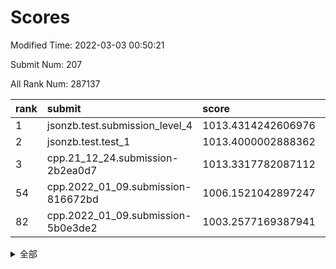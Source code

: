 # Scores

Modified Time: 2022-03-03 00:50:21

Submit Num: 207

All Rank Num: 287137

| rank |               submit               |       score        |       sigma        | pk_num |
| :--- | :--------------------------------- | :----------------- | :----------------- | :----- |
| 1    | jsonzb.test.submission_level_4     | 1013.4314242606976 | 0.8399789172306462 | 5552   |
| 2    | jsonzb.test.test_1                 | 1013.4000002888362 | 0.8470379004840729 | 5549   |
| 3    | cpp.21_12_24.submission-2b2ea0d7   | 1013.3317782087112 | 0.8105618157760685 | 5548   |
| 54   | cpp.2022_01_09.submission-816672bd | 1006.1521042897247 | 0.7208624422485492 | 5550   |
| 82   | cpp.2022_01_09.submission-5b0e3de2 | 1003.2577169387941 | 0.7071373228624753 | 5543   |


<details>
<summary>全部</summary>

| rank |                 submit                 |       score        |       sigma        | pk_num |
| :--- | :------------------------------------- | :----------------- | :----------------- | :----- |
| 1    | jsonzb.test.submission_level_4         | 1013.4314242606976 | 0.8399789172306462 | 5552   |
| 2    | jsonzb.test.test_1                     | 1013.4000002888362 | 0.8470379004840729 | 5549   |
| 3    | cpp.21_12_24.submission-2b2ea0d7       | 1013.3317782087112 | 0.8105618157760685 | 5548   |
| 4    | gobigger.level_3.submission_level_3_42 | 1011.8946134783106 | 0.7548222242919677 | 5553   |
| 5    | gobigger.level_3.submission_level_3_48 | 1011.8473615962909 | 0.7955879660957799 | 5547   |
| 6    | gobigger.level_3.submission_level_3_45 | 1011.8352986771893 | 0.796559768818065  | 5548   |
| 7    | gobigger.level_3.submission_level_3_19 | 1011.0343602902269 | 0.7663450337525872 | 5548   |
| 8    | gobigger.level_3.submission_level_3_47 | 1010.8961838589347 | 0.8020555703357352 | 5548   |
| 9    | gobigger.level_3.submission_level_3_40 | 1010.6731650216961 | 0.7575130557793455 | 5551   |
| 10   | gobigger.level_3.submission_level_3_34 | 1010.6152859847065 | 0.7924351842512756 | 5549   |
| 11   | gobigger.level_3.submission_level_3_1  | 1010.5219541460691 | 0.7839053295279662 | 5550   |
| 12   | gobigger.level_3.submission_level_3_44 | 1010.5172287688364 | 0.7796363080347761 | 5549   |
| 13   | gobigger.level_3.submission_level_3_36 | 1010.4309833674755 | 0.7947680077631338 | 5553   |
| 14   | gobigger.level_3.submission_level_3_6  | 1010.3926410478292 | 0.7473832554175736 | 5545   |
| 15   | gobigger.level_3.submission_level_3_3  | 1010.2114108568903 | 0.7762030865271148 | 5544   |
| 16   | gobigger.level_3.submission_level_3_30 | 1010.1783984105587 | 0.7669623373595262 | 5546   |
| 17   | gobigger.level_3.submission_level_3_32 | 1010.1779433839392 | 0.7412573618905006 | 5550   |
| 18   | gobigger.level_3.submission_level_3_2  | 1010.17285521111   | 0.7564904005556544 | 5550   |
| 19   | gobigger.level_3.submission_level_3_0  | 1010.1221556261097 | 0.7545060141446807 | 5547   |
| 20   | gobigger.level_3.submission_level_3_15 | 1010.1011456598076 | 0.7759988931883554 | 5548   |
| 21   | gobigger.level_3.submission_level_3_20 | 1010.0960261130348 | 0.7620176919303043 | 5541   |
| 22   | gobigger.level_3.submission_level_3_35 | 1010.0858829439416 | 0.763112684028029  | 5550   |
| 23   | gobigger.level_3.submission_level_3_38 | 1010.0527492240242 | 0.7751562399882226 | 5549   |
| 24   | gobigger.level_3.submission_level_3_24 | 1010.0383051523323 | 0.7725809041704788 | 5549   |
| 25   | gobigger.level_3.submission_level_3_13 | 1009.992961809427  | 0.743790394891532  | 5548   |
| 26   | gobigger.level_3.submission_level_3_12 | 1009.9701874959193 | 0.7615471387890205 | 5547   |
| 27   | gobigger.level_3.submission_level_3_16 | 1009.9626573270378 | 0.7520368858880165 | 5547   |
| 28   | gobigger.level_3.submission_level_3_5  | 1009.9541544748354 | 0.7546686110349523 | 5543   |
| 29   | gobigger.level_3.submission_level_3_7  | 1009.9136919474109 | 0.7618633865741874 | 5550   |
| 30   | gobigger.level_3.submission_level_3_22 | 1009.903973847831  | 0.7610096689719358 | 5548   |
| 31   | gobigger.level_3.submission_level_3_8  | 1009.8772140950801 | 0.7772081717662753 | 5550   |
| 32   | gobigger.level_3.submission_level_3_33 | 1009.846322089596  | 0.7556244277299442 | 5550   |
| 33   | gobigger.level_3.submission_level_3_21 | 1009.7833566281607 | 0.7554949773672686 | 5550   |
| 34   | gobigger.level_3.submission_level_3_39 | 1009.778581277079  | 0.7473110775780001 | 5547   |
| 35   | gobigger.level_3.submission_level_3_43 | 1009.7282621661907 | 0.7483512100012687 | 5547   |
| 36   | gobigger.level_3.submission_level_3_14 | 1009.7120358384359 | 0.7700798612190477 | 5542   |
| 37   | gobigger.level_3.submission_level_3_9  | 1009.6725479005931 | 0.7547841576034585 | 5553   |
| 38   | gobigger.level_3.submission_level_3_23 | 1009.6038870602897 | 0.7368415906468715 | 5547   |
| 39   | gobigger.level_3.submission_level_3_26 | 1009.5994229461335 | 0.7593366051273207 | 5550   |
| 40   | gobigger.level_3.submission_level_3_17 | 1009.3450452297162 | 0.745393294533679  | 5539   |
| 41   | gobigger.level_3.submission_level_3_18 | 1009.2707502132179 | 0.7417327167936626 | 5550   |
| 42   | gobigger.level_3.submission_level_3_37 | 1009.2593113114615 | 0.740241851519093  | 5545   |
| 43   | gobigger.level_3.submission_level_3_4  | 1009.2473503099611 | 0.7362361092089867 | 5541   |
| 44   | gobigger.level_3.submission_level_3_46 | 1009.2352391554724 | 0.7443549149120351 | 5551   |
| 45   | gobigger.level_3.submission_level_3_25 | 1009.0977301473622 | 0.7635889034957299 | 5546   |
| 46   | gobigger.level_3.submission_level_3_10 | 1008.8879861072553 | 0.7510409765135077 | 5550   |
| 47   | gobigger.level_3.submission_level_3_28 | 1008.8852336371366 | 0.7446648428005462 | 5545   |
| 48   | gobigger.level_3.submission_level_3_49 | 1008.8824392586614 | 0.7471493936775376 | 5551   |
| 49   | gobigger.level_3.submission_level_3_27 | 1008.8481766149094 | 0.7708304752636755 | 5546   |
| 50   | gobigger.level_3.submission_level_3_29 | 1008.5679900203329 | 0.7355239150274134 | 5540   |
| 51   | gobigger.level_3.submission_level_3_31 | 1008.5602663213026 | 0.7473762398934932 | 5552   |
| 52   | gobigger.level_3.submission_level_3_11 | 1008.46051361681   | 0.7468479363107245 | 5552   |
| 53   | gobigger.level_3.submission_level_3_41 | 1008.311225010927  | 0.7388108278917426 | 5553   |
| 54   | cpp.2022_01_09.submission-816672bd     | 1006.1521042897247 | 0.7208624422485492 | 5550   |
| 55   | gobigger.level_1.submission_level_1_45 | 1005.2248452014412 | 0.7290821268589209 | 5547   |
| 56   | gobigger.level_1.submission_level_1_41 | 1005.0014348691437 | 0.717951421274912  | 5553   |
| 57   | gobigger.level_1.submission_level_1_2  | 1004.4785487613552 | 0.7216078639724051 | 5550   |
| 58   | gobigger.level_1.submission_level_1_31 | 1004.4687258497964 | 0.7195634548483384 | 5547   |
| 59   | gobigger.level_1.submission_level_1_39 | 1004.341504030987  | 0.720883112667209  | 5549   |
| 60   | gobigger.level_1.submission_level_1_11 | 1004.2845423119905 | 0.7131577548148891 | 5546   |
| 61   | gobigger.level_1.submission_level_1_4  | 1004.1435638601944 | 0.7248857528673712 | 5547   |
| 62   | gobigger.level_1.submission_level_1_10 | 1004.0924309775414 | 0.7126245544813977 | 5548   |
| 63   | gobigger.level_1.submission_level_1_1  | 1003.9726867087874 | 0.7217108296812349 | 5547   |
| 64   | gobigger.level_1.submission_level_1_24 | 1003.9441075397006 | 0.7203251889290884 | 5553   |
| 65   | gobigger.level_1.submission_level_1_28 | 1003.9267224252038 | 0.7342903206690192 | 5553   |
| 66   | gobigger.level_1.submission_level_1_12 | 1003.8460808026275 | 0.7055037113016575 | 5548   |
| 67   | gobigger.level_1.submission_level_1_16 | 1003.824931178729  | 0.7144836371270216 | 5549   |
| 68   | gobigger.level_1.submission_level_1_5  | 1003.81785713762   | 0.7060505378641546 | 5549   |
| 69   | gobigger.level_1.submission_level_1_38 | 1003.7996379833666 | 0.7156514035000399 | 5547   |
| 70   | gobigger.level_1.submission_level_1_32 | 1003.7443469730297 | 0.718582963666133  | 5550   |
| 71   | gobigger.level_1.submission_level_1_46 | 1003.7323973220243 | 0.7170336950431554 | 5550   |
| 72   | gobigger.level_1.submission_level_1_8  | 1003.6676550751511 | 0.71790557100541   | 5547   |
| 73   | gobigger.level_1.submission_level_1_20 | 1003.6607990893957 | 0.729646042809128  | 5545   |
| 74   | gobigger.level_1.submission_level_1_43 | 1003.6596007472687 | 0.7256021484109584 | 5548   |
| 75   | gobigger.level_1.submission_level_1_15 | 1003.6305379909289 | 0.7156271033795218 | 5547   |
| 76   | gobigger.level_1.submission_level_1_33 | 1003.5840365807153 | 0.7151974381825981 | 5547   |
| 77   | gobigger.level_1.submission_level_1_44 | 1003.579628102757  | 0.7195597891517403 | 5552   |
| 78   | gobigger.level_1.submission_level_1_49 | 1003.5225437576761 | 0.7123886544963195 | 5549   |
| 79   | gobigger.level_1.submission_level_1_19 | 1003.3627328524079 | 0.7194382556367527 | 5551   |
| 80   | gobigger.level_1.submission_level_1_0  | 1003.301339339133  | 0.696647542020513  | 5556   |
| 81   | gobigger.level_1.submission_level_1_48 | 1003.260946894416  | 0.7037648300924312 | 5546   |
| 82   | cpp.2022_01_09.submission-5b0e3de2     | 1003.2577169387941 | 0.7071373228624753 | 5543   |
| 83   | gobigger.level_1.submission_level_1_22 | 1003.1254218570126 | 0.7215166446052413 | 5546   |
| 84   | gobigger.level_1.submission_level_1_47 | 1003.0966754064473 | 0.7118220085432163 | 5548   |
| 85   | gobigger.level_1.submission_level_1_7  | 1003.0242870420446 | 0.7215299749673141 | 5547   |
| 86   | gobigger.level_1.submission_level_1_29 | 1002.9534525451236 | 0.72821043518069   | 5550   |
| 87   | gobigger.level_1.submission_level_1_17 | 1002.9470443414561 | 0.7156451676718715 | 5549   |
| 88   | gobigger.level_1.submission_level_1_26 | 1002.9112233677789 | 0.7254432065858193 | 5552   |
| 89   | gobigger.level_1.submission_level_1_23 | 1002.8005827735594 | 0.712482422143649  | 5551   |
| 90   | gobigger.level_1.submission_level_1_35 | 1002.782252286361  | 0.7171903513030568 | 5549   |
| 91   | gobigger.level_1.submission_level_1_42 | 1002.7439836793088 | 0.7187474284685672 | 5545   |
| 92   | gobigger.level_1.submission_level_1_37 | 1002.7388363671853 | 0.7282002867184676 | 5551   |
| 93   | gobigger.level_1.submission_level_1_27 | 1002.735226879125  | 0.7371113737107271 | 5547   |
| 94   | gobigger.level_1.submission_level_1_18 | 1002.734931106987  | 0.7052232415133612 | 5550   |
| 95   | gobigger.level_1.submission_level_1_9  | 1002.6227446532885 | 0.7076939601779939 | 5554   |
| 96   | gobigger.level_1.submission_level_1_13 | 1002.6223503563704 | 0.7093911095011975 | 5545   |
| 97   | gobigger.level_1.submission_level_1_21 | 1002.4980112757755 | 0.7034869686622637 | 5544   |
| 98   | gobigger.level_1.submission_level_1_30 | 1002.4430013840807 | 0.7153727031838775 | 5548   |
| 99   | gobigger.level_1.submission_level_1_34 | 1002.3962679231386 | 0.7278317847216285 | 5541   |
| 100  | gobigger.level_1.submission_level_1_25 | 1002.2725364383138 | 0.7077586713651896 | 5551   |
| 101  | gobigger.level_1.submission_level_1_36 | 1002.2389677969728 | 0.710834214925956  | 5547   |
| 102  | gobigger.level_1.submission_level_1_14 | 1002.0718056054847 | 0.7133363668617899 | 5547   |
| 103  | gobigger.level_1.submission_level_1_3  | 1001.9319734261763 | 0.7173420644844047 | 5555   |
| 104  | gobigger.level_1.submission_level_1_6  | 1001.7377562231248 | 0.703624133467631  | 5547   |
| 105  | gobigger.level_1.submission_level_1_40 | 1001.4408474280592 | 0.7234158161758242 | 5549   |
| 106  | gobigger.random.submission_random_37   | 997.9199998666988  | 0.716188148583574  | 5553   |
| 107  | gobigger.random.submission_random_13   | 997.7695769909793  | 0.7077546384332541 | 5548   |
| 108  | gobigger.random.submission_random_22   | 997.0835003067783  | 0.7184725589857651 | 5553   |
| 109  | gobigger.random.submission_random_12   | 996.9201873739736  | 0.7004813215757625 | 5549   |
| 110  | gobigger.random.submission_random_48   | 996.9012063734641  | 0.7148610540389547 | 5546   |
| 111  | gobigger.random.submission_random_24   | 996.7442595641177  | 0.710947001468542  | 5549   |
| 112  | gobigger.random.submission_random_30   | 996.6684255242335  | 0.7183028430080713 | 5548   |
| 113  | gobigger.random.submission_random_10   | 996.6332361824648  | 0.7116528545080265 | 5544   |
| 114  | gobigger.random.submission_random_20   | 996.6132766789333  | 0.7016316174494764 | 5551   |
| 115  | gobigger.random.submission_random_5    | 996.4959198745667  | 0.7081533740748253 | 5552   |
| 116  | gobigger.random.submission_random_34   | 996.4635631927131  | 0.7089356388923476 | 5552   |
| 117  | gobigger.random.submission_random_49   | 996.4346094894017  | 0.7139387190931733 | 5550   |
| 118  | gobigger.random.submission_random_44   | 996.3948968223488  | 0.7201778919899984 | 5547   |
| 119  | gobigger.random.submission_random_43   | 996.3866714931324  | 0.7099818276605158 | 5548   |
| 120  | gobigger.random.submission_random_31   | 996.3749616937966  | 0.7129793474117869 | 5551   |
| 121  | gobigger.random.submission_random_23   | 996.3468292462389  | 0.7147325329924333 | 5549   |
| 122  | gobigger.random.submission_random_45   | 996.2727154871592  | 0.6964937246003934 | 5546   |
| 123  | gobigger.random.submission_random_11   | 996.2501711567035  | 0.7192284554550531 | 5549   |
| 124  | gobigger.random.submission_random_38   | 996.2099427210856  | 0.7203852436449866 | 5552   |
| 125  | gobigger.random.submission_random_40   | 996.2078099423449  | 0.698056952318052  | 5552   |
| 126  | gobigger.random.submission_random_14   | 996.1757451205394  | 0.7101382803167459 | 5548   |
| 127  | gobigger.random.submission_random_17   | 996.170035873501   | 0.7119763133965074 | 5546   |
| 128  | gobigger.random.submission_random_47   | 996.161345577939   | 0.6993346090087134 | 5543   |
| 129  | gobigger.random.submission_random_19   | 996.1507208825508  | 0.7050113751794646 | 5544   |
| 130  | gobigger.random.submission_random_32   | 996.1296546146232  | 0.7265070576434401 | 5550   |
| 131  | gobigger.random.submission_random_26   | 996.0965745840381  | 0.7006048767894846 | 5551   |
| 132  | gobigger.random.submission_random_9    | 996.0181741408452  | 0.7226423554408952 | 5548   |
| 133  | gobigger.random.submission_random_36   | 995.9946749990538  | 0.7044732779774735 | 5546   |
| 134  | gobigger.random.submission_random_35   | 995.9914209630773  | 0.7110078018591117 | 5546   |
| 135  | gobigger.random.submission_random_28   | 995.9737514456988  | 0.7181126179174661 | 5551   |
| 136  | gobigger.random.submission_random_0    | 995.9086689545726  | 0.720494148257133  | 5546   |
| 137  | gobigger.random.submission_random_42   | 995.8998422156642  | 0.7076393712050173 | 5547   |
| 138  | gobigger.random.submission_random_8    | 995.8959398833435  | 0.7106682346842105 | 5553   |
| 139  | gobigger.random.submission_random_1    | 995.8588045991953  | 0.7200708616999638 | 5550   |
| 140  | gobigger.random.submission_random_2    | 995.8024640508297  | 0.7069580279225964 | 5550   |
| 141  | gobigger.random.submission_random_21   | 995.7809822772917  | 0.7058917547937442 | 5545   |
| 142  | gobigger.random.submission_random_46   | 995.7701765310366  | 0.7185142120843877 | 5550   |
| 143  | gobigger.random.submission_random_39   | 995.7280513656514  | 0.7089685895908854 | 5550   |
| 144  | gobigger.random.submission_random_18   | 995.6292539137985  | 0.7259674703395954 | 5546   |
| 145  | gobigger.random.submission_random_7    | 995.5992132573979  | 0.7213816970088199 | 5546   |
| 146  | gobigger.random.submission_random_16   | 995.5967848874275  | 0.7141799977575176 | 5549   |
| 147  | gobigger.random.submission_random_4    | 995.529427947991   | 0.7161824649407799 | 5546   |
| 148  | gobigger.random.submission_random_6    | 995.4511072772202  | 0.7181093602782829 | 5551   |
| 149  | gobigger.random.submission_random_29   | 995.4309455423178  | 0.6954800028560845 | 5544   |
| 150  | gobigger.random.submission_random_25   | 995.3410355604522  | 0.7138732943537656 | 5547   |
| 151  | gobigger.random.submission_random_33   | 995.1935316443016  | 0.7105166304692544 | 5552   |
| 152  | gobigger.random.submission_random_41   | 994.9841682337926  | 0.7015318575928022 | 5547   |
| 153  | gobigger.random.submission_random_27   | 994.5310745372439  | 0.7312013002799216 | 5551   |
| 154  | gobigger.random.submission_random_3    | 994.4747943272808  | 0.723076423792887  | 5550   |
| 155  | gobigger.random.submission_random_15   | 994.47443093807    | 0.7123287514267712 | 5547   |
| 156  | gobigger.level_2.submission_level_2_40 | 993.749043662888   | 0.7366964381775443 | 5546   |
| 157  | gobigger.level_2.submission_level_2_20 | 993.2950129134234  | 0.7228028390649189 | 5550   |
| 158  | gobigger.level_2.submission_level_2_24 | 993.1997015367372  | 0.7317432774033072 | 5548   |
| 159  | gobigger.level_2.submission_level_2_22 | 993.1690383063567  | 0.746492637174778  | 5549   |
| 160  | gobigger.level_2.submission_level_2_41 | 993.0091107952592  | 0.7357003945182301 | 5547   |
| 161  | gobigger.level_2.submission_level_2_9  | 992.9671691182257  | 0.7586775910787734 | 5557   |
| 162  | gobigger.level_2.submission_level_2_2  | 992.9202504578217  | 0.7214017135162308 | 5549   |
| 163  | gobigger.level_2.submission_level_2_15 | 992.9175849279952  | 0.7379179114662583 | 5548   |
| 164  | gobigger.level_2.submission_level_2_37 | 992.8939369815835  | 0.7439362643823921 | 5548   |
| 165  | gobigger.level_2.submission_level_2_49 | 992.8133040379705  | 0.7456710824896097 | 5547   |
| 166  | gobigger.level_2.submission_level_2_4  | 992.762300117281   | 0.7491432216688132 | 5546   |
| 167  | gobigger.level_2.submission_level_2_45 | 992.7221324817582  | 0.7389320760363167 | 5553   |
| 168  | gobigger.level_2.submission_level_2_48 | 992.7123438215817  | 0.7201784689947454 | 5550   |
| 169  | gobigger.level_2.submission_level_2_7  | 992.7121957852875  | 0.7285418025450472 | 5549   |
| 170  | gobigger.level_2.submission_level_2_42 | 992.6989473235615  | 0.7411491864657744 | 5549   |
| 171  | gobigger.level_2.submission_level_2_47 | 992.6237549430408  | 0.7353205298792679 | 5548   |
| 172  | gobigger.level_2.submission_level_2_29 | 992.6183687789028  | 0.7272000779000838 | 5554   |
| 173  | gobigger.level_2.submission_level_2_11 | 992.4507323994831  | 0.7521410972947937 | 5542   |
| 174  | gobigger.level_2.submission_level_2_10 | 992.4344107285019  | 0.7365378994575142 | 5548   |
| 175  | gobigger.level_2.submission_level_2_27 | 992.4147887318907  | 0.7352975961246189 | 5548   |
| 176  | gobigger.level_2.submission_level_2_28 | 992.3968928903382  | 0.7272988614949795 | 5554   |
| 177  | gobigger.level_2.submission_level_2_38 | 992.3717961503538  | 0.7324532966533566 | 5548   |
| 178  | gobigger.level_2.submission_level_2_13 | 992.3228089142443  | 0.7604713252492203 | 5552   |
| 179  | gobigger.level_2.submission_level_2_30 | 992.2363494158107  | 0.7432426885012089 | 5547   |
| 180  | gobigger.level_2.submission_level_2_25 | 992.1579686431268  | 0.7526974245927383 | 5552   |
| 181  | gobigger.level_2.submission_level_2_26 | 992.1393032711578  | 0.7582206685666157 | 5549   |
| 182  | gobigger.level_2.submission_level_2_23 | 992.0987597068435  | 0.7574480849179541 | 5545   |
| 183  | gobigger.level_2.submission_level_2_43 | 991.8513100552782  | 0.7529508094208249 | 5545   |
| 184  | gobigger.level_2.submission_level_2_19 | 991.7809236555809  | 0.7393508530299309 | 5551   |
| 185  | gobigger.level_2.submission_level_2_18 | 991.768742367472   | 0.7485092608389949 | 5550   |
| 186  | gobigger.level_2.submission_level_2_46 | 991.7378573608054  | 0.7557981363106255 | 5551   |
| 187  | gobigger.level_2.submission_level_2_12 | 991.7291042097796  | 0.7406430388741427 | 5544   |
| 188  | gobigger.level_2.submission_level_2_14 | 991.6720173705427  | 0.7439152312044252 | 5552   |
| 189  | gobigger.level_2.submission_level_2_16 | 991.6406671607966  | 0.732014380712378  | 5554   |
| 190  | gobigger.level_2.submission_level_2_1  | 991.6317777974851  | 0.7579831284867136 | 5552   |
| 191  | gobigger.level_2.submission_level_2_8  | 991.3786933392511  | 0.7358995530845864 | 5553   |
| 192  | gobigger.level_2.submission_level_2_39 | 991.3507364431856  | 0.7499945826131399 | 5551   |
| 193  | gobigger.level_2.submission_level_2_31 | 991.3171936036424  | 0.7689227731715019 | 5548   |
| 194  | gobigger.level_2.submission_level_2_0  | 991.3120542725954  | 0.7754320789802858 | 5555   |
| 195  | gobigger.level_2.submission_level_2_6  | 991.2855348634167  | 0.7417630116812561 | 5550   |
| 196  | gobigger.level_2.submission_level_2_35 | 991.266778299702   | 0.7412927708961211 | 5545   |
| 197  | gobigger.level_2.submission_level_2_33 | 991.204470838703   | 0.7579738085669007 | 5547   |
| 198  | gobigger.level_2.submission_level_2_44 | 991.1265284656116  | 0.7550220278728934 | 5546   |
| 199  | gobigger.level_2.submission_level_2_32 | 991.0476293342393  | 0.7488509234079754 | 5550   |
| 200  | gobigger.level_2.submission_level_2_36 | 991.035584345061   | 0.742144539985734  | 5545   |
| 201  | gobigger.level_2.submission_level_2_3  | 990.9054440722601  | 0.7452183126557231 | 5552   |
| 202  | gobigger.level_2.submission_level_2_34 | 990.7323613446691  | 0.76251764767758   | 5545   |
| 203  | gobigger.level_2.submission_level_2_5  | 990.5686091148593  | 0.7909483233125946 | 5549   |
| 204  | gobigger.level_2.submission_level_2_21 | 990.333037474432   | 0.7635535048382993 | 5548   |
| 205  | gobigger.level_2.submission_level_2_17 | 990.1101909088778  | 0.7687627095700302 | 5550   |
| 206  | gobigger.none.submission_none_0        | 978.2361988077138  | 1.324622057648586  | 5545   |
| 207  | gobigger.none.submission_none_1        | 974.9760059032827  | 1.5764253694891968 | 5550   |

</details>